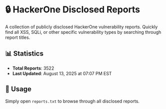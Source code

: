 # 🔒 HackerOne Disclosed Reports

A collection of publicly disclosed HackerOne vulnerability reports. Quickly find all XSS, SQLi, or other specific vulnerability types by searching through report titles.

## 📊 Statistics

- **Total Reports**: 3522
- **Last Updated**: August 13, 2025 at 07:07 PM EST

## 🚀 Usage

Simply open `reports.txt` to browse through all disclosed reports.
